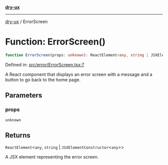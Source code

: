 [**dry-ux**](../README.md)

***

[dry-ux](../README.md) / ErrorScreen

# Function: ErrorScreen()

```ts
function ErrorScreen(props: unknown): ReactElement<any, string | JSXElementConstructor<any>>
```

Defined in: [src/error/ErrorScreen.tsx:7](https://github.com/navedr/dry-ux/blob/3bb4f59fc510052cb6c7925e1f6422bb71eb4aa4/src/error/ErrorScreen.tsx#L7)

A React component that displays an error screen with a message and a button to go back to the home page.

## Parameters

### props

`unknown`

## Returns

`ReactElement`\<`any`, `string` \| `JSXElementConstructor`\<`any`\>\>

A JSX element representing the error screen.
